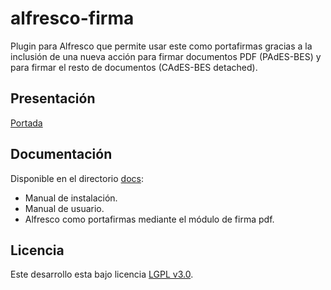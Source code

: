 alfresco-firma
==================
Plugin para Alfresco que permite usar este como portafirmas gracias a la inclusión de una nueva acción para firmar documentos PDF (PAdES-BES) y para firmar el resto de documentos (CAdES-BES detached).

Presentación
------------
[Portada](http://keensoft.github.io/alfresco-firma-pdf/)

Documentación
-------------
Disponible en el directorio [docs](https://github.com/keensoft/alfresco-firma-pdf/tree/master/docs):
* Manual de instalación.
* Manual de usuario.
* Alfresco como portafirmas mediante el módulo de firma pdf.

Licencia
--------
Este desarrollo esta bajo licencia [LGPL v3.0](http://www.gnu.org/licenses/lgpl-3.0.html).
